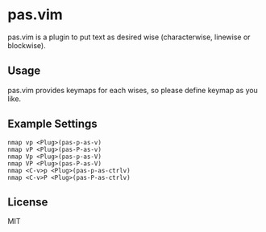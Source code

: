# pas.vim
pas.vim is a plugin to put text as desired wise (characterwise, linewise or blockwise).

## Usage
pas.vim provides <Plug> keymaps for each wises, so please define keymap as you like.

## Example Settings
```VimL
nmap vp <Plug>(pas-p-as-v)
nmap vP <Plug>(pas-P-as-v)
nmap Vp <Plug>(pas-p-as-V)
nmap VP <Plug>(pas-P-as-V)
nmap <C-v>p <Plug>(pas-p-as-ctrlv)
nmap <C-v>P <Plug>(pas-P-as-ctrlv)
```

## License
MIT
